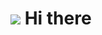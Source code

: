 # ![](https://www.frederikwerner.de/wp-content/uploads/sites/2/2020/04/cropped-android-chrome-512x512-1-32x32.png) Hi there 
